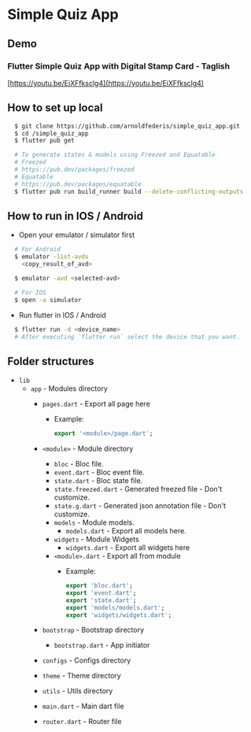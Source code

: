# Simple Quiz App

## Demo
### Flutter Simple Quiz App with Digital Stamp Card - Taglish
[https://youtu.be/EiXFfksclg4](https://youtu.be/EiXFfksclg4)

## How to set up local

```bash
  $ git clone https://github.com/arnoldfederis/simple_quiz_app.git
  $ cd /simple_quiz_app
  $ flutter pub get

  # To generate states & models using Freezed and Equatable
  # Freezed
  # https://pub.dev/packages/freezed
  # Equatable
  # https://pub.dev/packages/equatable
  $ flutter pub run build_runner build --delete-conflicting-outputs
```

## How to run in IOS / Android

* Open your emulator / simulator first

```bash
  # For Android
  $ emulator -list-avds
    <copy_result_of_avd>

  $ emulator -avd <selected-avd>
```

```bash
  # For IOS
  $ open -a simulator
```

* Run flutter in IOS / Android

```bash
  $ flutter run -d <device_name>
  # After executing `flutter run` select the device that you want.
```

## Folder structures

* `lib`
  * `app` - Modules directory
    * `pages.dart` - Export all page here
      * Example:

        ```dart
        export '<module>/page.dart';
        ```

    * `<module>` - Module directory
      * `bloc` - Bloc file.
      * `event.dart` - Bloc event file.
      * `state.dart` - Bloc state file.
      * `state.freezed.dart` - Generated freezed file - Don't customize.
      * `state.g.dart` - Generated json annotation file - Don't customize.
      * `models` - Module models.
        * `models.dart` - Export all models here.
      * `widgets` - Module Widgets
        * `widgets.dart` - Export all widgets here
      * `<module>.dart` - Export all from module
        * Example:

            ```dart
            export 'bloc.dart';
            export 'event.dart';
            export 'state.dart';
            export 'models/models.dart';
            export 'widgets/widgets.dart';
            ```

    * `bootstrap` - Bootstrap directory
      * `bootstrap.dart` - App initiator

    * `configs` - Configs directory

    * `theme` - Theme directory

    * `utils` - Utils directory

    * `main.dart` - Main dart file

    * `router.dart` - Router file
